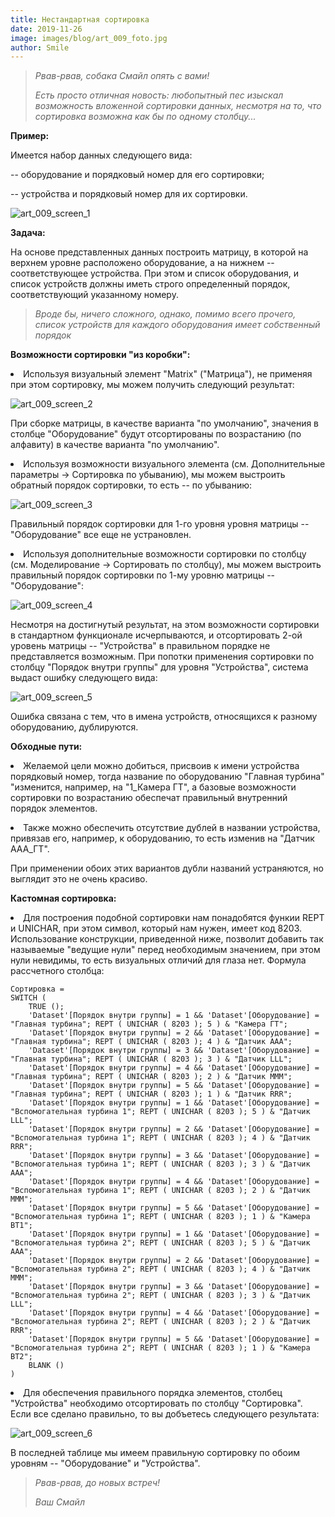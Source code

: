 ```yaml
---
title: Нестандартная сортировка
date: 2019-11-26
image: images/blog/art_009_foto.jpg
author: Smile
---
```


> *Рвав-рвав, собака Смайл опять с вами!*
>
> *Есть просто отличная новость: любопытный пес изыскал возможность вложенной сортировки данных, несмотря на то, что сортировка возможна как бы по одному столбцу...*

**Пример:**

Имеется набор данных следующего вида: 

-- оборудование и порядковый номер для его сортировки;

-- устройства и порядковый номер для их сортировки.

![art_009_screen_1](https://kkadikin.ru/images/blog/art_009_screen_1.jpg)

**Задача:**

На основе представленных данных построить матрицу, в которой на верхнем уровне расположено оборудование, а на нижнем -- соответствующее устройства. При этом и список оборудования, и список устройств должны иметь строго определенный порядок, соответствующий указанному номеру. 

> *Вроде бы, ничего сложного, однако, помимо всего прочего, список устройств для каждого оборудования имеет собственный порядок*

**Возможности сортировки "из коробки":**

**<li>** Используя визуальный элемент "Matrix" ("Матрица"), не применяя при этом сортировку, мы можем получить следующий результат:

![art_009_screen_2](https://kkadikin.ru/images/blog/art_009_screen_2.jpg)

При сборке матрицы, в качестве варианта "по умолчанию", значения в столбце "Оборудование" будут отсортированы по возрастанию (по алфавиту) в качестве варианта "по умолчанию".

**<li>** Используя возможности визуального элемента (см. Дополнительные параметры -> Сортировка по убыванию), мы можем выстроить обратный порядок сортировки, то есть -- по убыванию:

![art_009_screen_3](https://kkadikin.ru/images/blog/art_009_screen_3.jpg)

Правильный порядок сортировки для 1-го уровня уровня матрицы -- "Оборудование" все еще не устрановлен.

**<li>** Используя дополнительные возможности сортировки по столбцу (см. Моделирование -> Сортировать по столбцу), мы можем выстроить правильный порядок сортировки по 1-му уровню матрицы -- "Оборудование":

![art_009_screen_4](https://kkadikin.ru/images/blog/art_009_screen_4.jpg)

Несмотря на достигнутый результат, на этом возможности сортировки в стандартном функционале исчерпываются, и отсортировать 2-ой уровень матрицы -- "Устройства" в правильном порядке не представляется возможным. При попотки применения сортировки по столбцу "Порядок внутри группы" для уровня "Устройства", система выдаст ошибку следующего вида:

![art_009_screen_5](https://kkadikin.ru/images/blog/art_009_screen_5.jpg)

Ошибка связана с тем, что в имена устройств, относящихся к разному оборудованию, дублируются.


**Обходные пути:**

**<li>** Желаемой цели можно добиться, присвоив к имени устройства порядковый номер, тогда название по оборудованию "Главная турбина" "изменится, например, на "1_Камера ГТ", а базовые возможности сортировки по возрастанию обеспечат правильный внутренний порядок элементов.

**<li>** Также можно обеспечить отсутствие дублей в названии устройства, привязав его, например, к оборудованию, то есть изменив на "Датчик ААА_ГТ".

При применении обоих этих вариантов дубли названий устраняются, но выглядит это не очень красиво.


**Кастомная сортировка:**

**<li>** Для построения подобной сортировки нам понадобятся функии REPT и UNICHAR, при этом символ, который нам нужен, имеет код 8203. Использование конструкции, приведенной ниже, позволит добавить так называемые "ведущие нули" перед необходимым значением, при этом нули невидимы, то есть визуальных отличий для глаза нет.
Формула рассчетного столбца:

```dax
Сортировка =
SWITCH (
    TRUE ();
    'Dataset'[Порядок внутри группы] = 1 && 'Dataset'[Оборудование] = "Главная турбина"; REPT ( UNICHAR ( 8203 ); 5 ) & "Камера ГТ";
    'Dataset'[Порядок внутри группы] = 2 && 'Dataset'[Оборудование] = "Главная турбина"; REPT ( UNICHAR ( 8203 ); 4 ) & "Датчик ААА";
    'Dataset'[Порядок внутри группы] = 3 && 'Dataset'[Оборудование] = "Главная турбина"; REPT ( UNICHAR ( 8203 ); 3 ) & "Датчик LLL";
    'Dataset'[Порядок внутри группы] = 4 && 'Dataset'[Оборудование] = "Главная турбина"; REPT ( UNICHAR ( 8203 ); 2 ) & "Датчик МММ";
    'Dataset'[Порядок внутри группы] = 5 && 'Dataset'[Оборудование] = "Главная турбина"; REPT ( UNICHAR ( 8203 ); 1 ) & "Датчик RRR";
    'Dataset'[Порядок внутри группы] = 1 && 'Dataset'[Оборудование] = "Вспомогательная турбина 1"; REPT ( UNICHAR ( 8203 ); 5 ) & "Датчик LLL";
    'Dataset'[Порядок внутри группы] = 2 && 'Dataset'[Оборудование] = "Вспомогательная турбина 1"; REPT ( UNICHAR ( 8203 ); 4 ) & "Датчик RRR";
    'Dataset'[Порядок внутри группы] = 3 && 'Dataset'[Оборудование] = "Вспомогательная турбина 1"; REPT ( UNICHAR ( 8203 ); 3 ) & "Датчик ААА";
    'Dataset'[Порядок внутри группы] = 4 && 'Dataset'[Оборудование] = "Вспомогательная турбина 1"; REPT ( UNICHAR ( 8203 ); 2 ) & "Датчик МММ";
    'Dataset'[Порядок внутри группы] = 5 && 'Dataset'[Оборудование] = "Вспомогательная турбина 1"; REPT ( UNICHAR ( 8203 ); 1 ) & "Камера ВТ1";
    'Dataset'[Порядок внутри группы] = 1 && 'Dataset'[Оборудование] = "Вспомогательная турбина 2"; REPT ( UNICHAR ( 8203 ); 5 ) & "Датчик ААА";
    'Dataset'[Порядок внутри группы] = 2 && 'Dataset'[Оборудование] = "Вспомогательная турбина 2"; REPT ( UNICHAR ( 8203 ); 4 ) & "Датчик МММ";
    'Dataset'[Порядок внутри группы] = 3 && 'Dataset'[Оборудование] = "Вспомогательная турбина 2"; REPT ( UNICHAR ( 8203 ); 3 ) & "Датчик LLL";
    'Dataset'[Порядок внутри группы] = 4 && 'Dataset'[Оборудование] = "Вспомогательная турбина 2"; REPT ( UNICHAR ( 8203 ); 2 ) & "Датчик RRR";
    'Dataset'[Порядок внутри группы] = 5 && 'Dataset'[Оборудование] = "Вспомогательная турбина 2"; REPT ( UNICHAR ( 8203 ); 1 ) & "Камера ВТ2";
    BLANK ()
)
```

**<li>** Для обеспечения правильного порядка элементов, столбец "Устройства" необходимо отсортировать по столбцу "Сортировка". Если все сделано правильно, то вы добъетесь следующего результата:

![art_009_screen_6](https://kkadikin.ru/images/blog/art_009_screen_6.jpg)

В последней таблице мы имеем правильную сортировку по обоим уровням -- "Оборудование" и "Устройства".

> *Рвав-рвав, до новых встреч!*
>
> *Ваш Смайл*